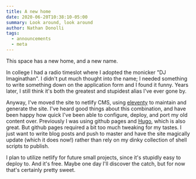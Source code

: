 ```yaml
---
title: A new home
date: 2020-06-20T10:38:10-05:00
summary: Look around, look around
author: Nathan Donolli
tags:
  - announcements
  - meta
---
```


This space has a new home, and a new name.

In college I had a radio timeslot where I adopted the monicker "DJ Imaginathan".  I didn't put much thought into the name; I needed something to write something down on the application form and I found it funny.  Years later, I still think it's both the greatest and stupidest alias I've ever gone by.

Anyway, I've moved the site to netlify CMS, using [eleventy](https://www.11ty.dev/) to maintain and generate the site.  I've heard good things about this combination, and have been happy how quick I've been able to configure, deploy, and port my old content over.  Previously I was using github pages and [Hugo](https://gohugo.io/), which is also great.  But github pages required a bit too much tweaking for my tastes.  I just want to write blog posts and push to master and have the site magically update (which it does now!) rather than rely on my dinky collection of shell scripts to publish.

I plan to utilize netlify for future small projects, since it's stupidly easy to deploy to.  And it's free.  Maybe one day I'll discover the catch, but for now that's certainly pretty sweet. 